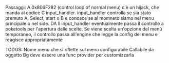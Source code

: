 
Passaggi:
A 0x806F282 (control loop of normal menu) c'è un hijack, che manda al codice C input_handler.
input_handler controlla se sia stato premuto A, Select, start o B e conosce se al momneto siamo nel menu principale o nel side.
DA lì input_handler eventualmente passa il controllo a poketools per l'apertura delle scelte.
Se viene scelta un'opzione del menù temporaneo, il controllo passa all'engine che legge la config del menu e reagisce appropriatamente

TODOS:
Nome menu che si riflette sul menu configurabile
Callabile da oggetto
Bg deve essere una func provider per customizzarla